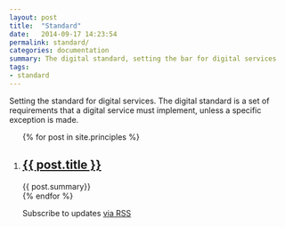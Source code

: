 ```yaml
---
layout: post
title:  "Standard"
date:   2014-09-17 14:23:54
permalink: standard/
categories: documentation
summary: The digital standard, setting the bar for digital services
tags: 
- standard
---
```

<div class="home">
  <p>Setting the standard for digital services. The digital standard is a set of requirements that a digital service must implement, unless a specific exception is made.</p>
  <ol class="post-list">
    {% for post in site.principles %}
      <li>
        <h2>
          <a class="post-link" href="{{ post.url | prepend: site.baseurl }}">{{ post.title }}</a>
        </h2>
        <span>{{ post.summary}}</span>
      </li>
    {% endfor %}
  </ul>

  <p class="rss-subscribe">Subscribe to updates <a href="{{ "/feed.xml" | prepend: site.baseurl }}">via RSS</a></p>

</div>